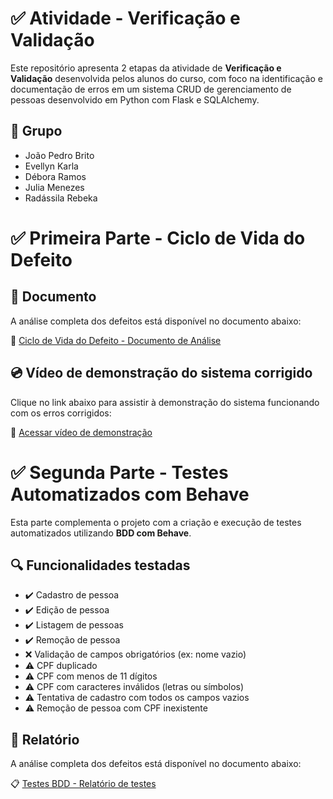 # ✅ Atividade - Verificação e Validação

Este repositório apresenta 2 etapas da atividade de **Verificação e Validação** desenvolvida pelos alunos do curso, com foco na identificação e documentação de erros em um sistema CRUD de gerenciamento de pessoas desenvolvido em Python com Flask e SQLAlchemy.

## 👥 Grupo

- João Pedro Brito  
- Evellyn Karla  
- Débora Ramos  
- Julia Menezes  
- Radássila Rebeka  

# ✅ Primeira Parte - Ciclo de Vida do Defeito

## 📄 Documento

A análise completa dos defeitos está disponível no documento abaixo:

📎 [Ciclo de Vida do Defeito - Documento de Análise](https://senacpernambuco-my.sharepoint.com/:w:/g/personal/joao_ferreira_edu_pe_senac_br/EQYUacksHLFIs_9dP0D9qUgBOs8VPsJfU3MPEnhI9qU_Qg?e=Z8ZgWw)


## 💿 Vídeo de demonstração do sistema corrigido

Clique no link abaixo para assistir à demonstração do sistema funcionando com os erros corrigidos:

🎥 [Acessar vídeo de demonstração](https://senacpernambuco-my.sharepoint.com/:v:/g/personal/joao_ferreira_edu_pe_senac_br/ERFATkXu5nVHtOTZbmvGNasBuC-kSS9YAKefJpBl705J3Q?e=cUdzlN&nav=eyJyZWZlcnJhbEluZm8iOnsicmVmZXJyYWxBcHAiOiJTdHJlYW1XZWJBcHAiLCJyZWZlcnJhbFZpZXciOiJTaGFyZURpYWxvZy1MaW5rIiwicmVmZXJyYWxBcHBQbGF0Zm9ybSI6IldlYiIsInJlZmVycmFsTW9kZSI6InZpZXcifX0%3D)

# ✅ Segunda Parte - Testes Automatizados com Behave

Esta parte complementa o projeto com a criação e execução de testes automatizados utilizando **BDD com Behave**.

## 🔍 Funcionalidades testadas

- ✔️ Cadastro de pessoa  
- ✔️ Edição de pessoa  
- ✔️ Listagem de pessoas  
- ✔️ Remoção de pessoa  
- ❌ Validação de campos obrigatórios (ex: nome vazio)  
- ⚠️ CPF duplicado  
- ⚠️ CPF com menos de 11 dígitos  
- ⚠️ CPF com caracteres inválidos (letras ou símbolos)  
- ⚠️ Tentativa de cadastro com todos os campos vazios  
- ⚠️ Remoção de pessoa com CPF inexistente

## 📄 Relatório

A análise completa dos defeitos está disponível no documento abaixo:

📋 [Testes BDD - Relatório de testes](https://senacpernambuco-my.sharepoint.com/:w:/r/personal/debora_figueiroa_edu_pe_senac_br/_layouts/15/Doc.aspx?sourcedoc=%7BBA97EFD7-DDE3-4692-B8DE-FFA3A2E02DB6%7D&file=Document.docx&fromShare=true&action=default&mobileredirect=true)
